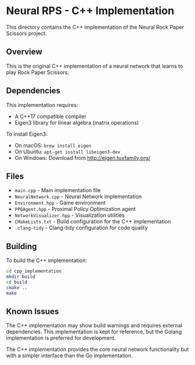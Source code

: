 # Neural RPS - C++ Implementation

This directory contains the C++ implementation of the Neural Rock Paper Scissors project.

## Overview

This is the original C++ implementation of a neural network that learns to play Rock Paper Scissors.

## Dependencies

This implementation requires:
- A C++17 compatible compiler
- Eigen3 library for linear algebra (matrix operations)

To install Eigen3:
- On macOS: `brew install eigen`
- On Ubuntu: `apt-get install libeigen3-dev`
- On Windows: Download from http://eigen.tuxfamily.org/

## Files
- `main.cpp` - Main implementation file
- `NeuralNetwork.cpp` - Neural Network implementation
- `Environment.hpp` - Game environment
- `PPOAgent.hpp` - Proximal Policy Optimization agent
- `NetworkVisualizer.hpp` - Visualization utilities
- `CMakeLists.txt` - Build configuration for the C++ implementation
- `.clang-tidy` - Clang-tidy configuration for code quality

## Building

To build the C++ implementation:

```bash
cd cpp_implementation
mkdir build
cd build
cmake ..
make
```

## Known Issues

The C++ implementation may show build warnings and requires external dependencies. This implementation is kept for reference, but the Golang implementation is preferred for development.

The C++ implementation provides the core neural network functionality but with a simpler interface than the Go implementation. 